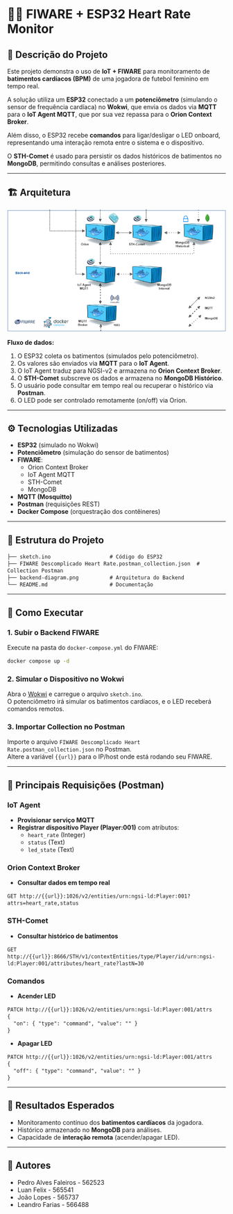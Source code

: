 
# 🏃‍♀️ FIWARE + ESP32 Heart Rate Monitor

## 📌 Descrição do Projeto
Este projeto demonstra o uso de **IoT + FIWARE** para monitoramento de **batimentos cardíacos (BPM)** de uma jogadora de futebol feminino em tempo real.  

A solução utiliza um **ESP32** conectado a um **potenciômetro** (simulando o sensor de frequência cardíaca) no **Wokwi**, que envia os dados via **MQTT** para o **IoT Agent MQTT**, que por sua vez repassa para o **Orion Context Broker**.  

Além disso, o ESP32 recebe **comandos** para ligar/desligar o LED onboard, representando uma interação remota entre o sistema e o dispositivo.  

O **STH-Comet** é usado para persistir os dados históricos de batimentos no **MongoDB**, permitindo consultas e análises posteriores.

---

## 🏗 Arquitetura

![Arquitetura Backend](./backend-diagram.png)

**Fluxo de dados:**
1. O ESP32 coleta os batimentos (simulados pelo potenciômetro).  
2. Os valores são enviados via **MQTT** para o **IoT Agent**.  
3. O IoT Agent traduz para NGSI-v2 e armazena no **Orion Context Broker**.  
4. O **STH-Comet** subscreve os dados e armazena no **MongoDB Histórico**.  
5. O usuário pode consultar em tempo real ou recuperar o histórico via **Postman**.  
6. O LED pode ser controlado remotamente (on/off) via Orion.

---

## ⚙️ Tecnologias Utilizadas
- **ESP32** (simulado no Wokwi)  
- **Potenciômetro** (simulação do sensor de batimentos)  
- **FIWARE**:
  - Orion Context Broker  
  - IoT Agent MQTT  
  - STH-Comet  
  - MongoDB  
- **MQTT (Mosquitto)**  
- **Postman** (requisições REST)  
- **Docker Compose** (orquestração dos contêineres)

---

## 📂 Estrutura do Projeto
```
├── sketch.ino                   # Código do ESP32
├── FIWARE Descomplicado Heart Rate.postman_collection.json  # Collection Postman
├── backend-diagram.png          # Arquitetura do Backend
└── README.md                    # Documentação
```

---

## 🚀 Como Executar

### 1. Subir o Backend FIWARE
Execute na pasta do `docker-compose.yml` do FIWARE:
```bash
docker compose up -d
```

### 2. Simular o Dispositivo no Wokwi
Abra o [Wokwi](https://wokwi.com) e carregue o arquivo `sketch.ino`.  
O potenciômetro irá simular os batimentos cardíacos, e o LED receberá comandos remotos.

### 3. Importar Collection no Postman
Importe o arquivo `FIWARE Descomplicado Heart Rate.postman_collection.json` no Postman.  
Altere a variável `{{url}}` para o IP/host onde está rodando seu FIWARE.

---

## 🔌 Principais Requisições (Postman)

### IoT Agent
- **Provisionar serviço MQTT**  
- **Registrar dispositivo Player (Player:001)** com atributos:  
  - `heart_rate` (Integer)  
  - `status` (Text)  
  - `led_state` (Text)  

### Orion Context Broker
- **Consultar dados em tempo real**  
```http
GET http://{{url}}:1026/v2/entities/urn:ngsi-ld:Player:001?attrs=heart_rate,status
```

### STH-Comet
- **Consultar histórico de batimentos**  
```http
GET http://{{url}}:8666/STH/v1/contextEntities/type/Player/id/urn:ngsi-ld:Player:001/attributes/heart_rate?lastN=30
```

### Comandos
- **Acender LED**
```http
PATCH http://{{url}}:1026/v2/entities/urn:ngsi-ld:Player:001/attrs
{
  "on": { "type": "command", "value": "" }
}
```

- **Apagar LED**
```http
PATCH http://{{url}}:1026/v2/entities/urn:ngsi-ld:Player:001/attrs
{
  "off": { "type": "command", "value": "" }
}
```

---

## 🎯 Resultados Esperados
- Monitoramento contínuo dos **batimentos cardíacos** da jogadora.  
- Histórico armazenado no **MongoDB** para análises.  
- Capacidade de **interação remota** (acender/apagar LED).  

---

## 👥 Autores
- Pedro Alves Faleiros - 562523  
- Luan Felix - 565541  
- João Lopes - 565737  
- Leandro Farias - 566488  
